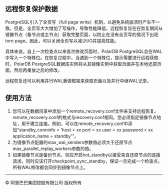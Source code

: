 
## 远程恢复保护数据

PostgreSQL引入了全页写（full page write）机制，以避免系统崩溃时产生不一致。但是，全页写大大增加了写操作，导致性能降低。远程恢复旨在在恢复期间从镜像节点（备节点或主节点）获取完整页面，以防止在没有全页写的情况下出现torn page。因此，可以关闭全页写以减少I/O并提高性能。

具体来说，自上一次检查点以来首次修改页面时，PolarDB PostgreSQL会在WAL中写入一个特殊位。在恢复过程中，当遇到一个特殊位，提示需要进行远程获取时，PolarDB PostgreSQL数据库实例将从其镜像实例中获取页面并在本地还原页面，然后再重放之后的修改。

远程恢复还可以利用并行WAL重做框架来获取页面以及并行中继WAL记录。

## 使用方法
1. 您可以在数据目录中添加一个remote_recovery.conf文件来支持远程恢复。remote_recovery.conf的格式与recovery.conf相同。您必须指定镜像节点地址，用于建立连接。例如，可以在remote_recovery.conf中添加"standby_conninfo = 'host = xx port = xx user = xx password = xx application_name = standby'"。
2. 为镜像节点配置的max_wal_senders参数值必须大于还原节点max_parallel_replay_workers参数的值。
3. 如果镜像节点是备份节点，则应开启hot_standby以接受来自还原节点的连接请求。同时应该打开checkpoint_sync_standby，保证一旦完成一个检查点，所有WAL修改都会同步到镜像节点上。

___

© 阿里巴巴集团控股有限公司 版权所有

